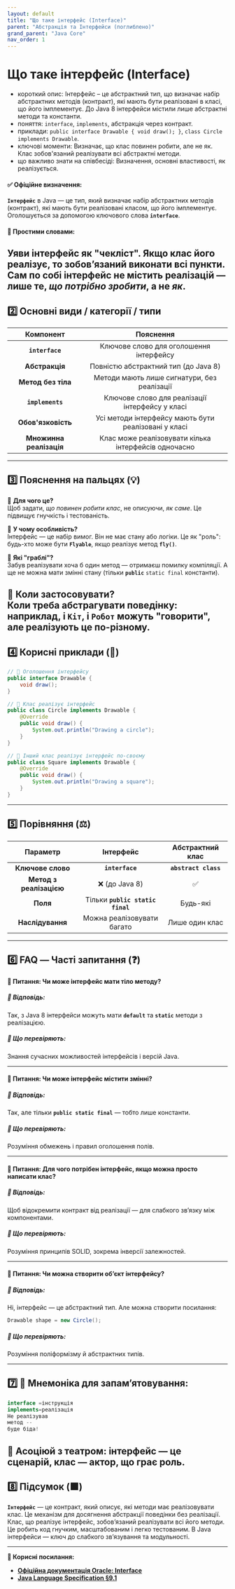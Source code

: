 ```yaml
---
layout: default
title: "Що таке інтерфейс (Interface)"
parent: "Абстракція та Інтерфейси (поглиблено)"
grand_parent: "Java Core"
nav_order: 1
---
```


# Що таке інтерфейс (Interface)

* короткий опис: Інтерфейс – це абстрактний тип, що визначає набір абстрактних методів (контракт), які мають бути
  реалізовані в класі, що його імплементує. До Java 8 інтерфейси містили лише абстрактні методи та константи.
* поняття: `interface`, `implements`, абстракція через контракт.
* приклади: `public interface Drawable { void draw(); }`, `class Circle implements Drawable`.
* ключові моменти: Визначає, що клас повинен робити, але не як. Клас зобов'язаний реалізувати всі абстрактні методи.
* що важливо знати на співбесіді: Визначення, основні властивості, як реалізується.

#### **✅ Офіційне визначення:**

**`Інтерфейс`** в Java — це тип, який визначає набір абстрактних методів (контракт), які мають бути реалізовані класом,
що його імплементує. Оголошується за допомогою ключового слова **`interface`**.

#### **🧠 Простими словами:**

Уяви інтерфейс як "чекліст". Якщо клас його реалізує, то зобов’язаний виконати всі пункти. Сам по собі інтерфейс не містить реалізацій — лише те,
*що потрібно зробити*, а не *як*.
---

## **2️⃣ Основні види / категорії / типи**

|        Компонент        |                      Пояснення                       |
|:-----------------------:|:----------------------------------------------------:|
|     **`interface`**     |       Ключове слово для оголошення інтерфейсу        |
|     **Абстракція**      |        Повністю абстрактний тип (до Java 8\)         |
|   **Метод без тіла**    |     Методи мають лише сигнатури, без реалізації      |
|    **`implements`**     |   Ключове слово для реалізації інтерфейсу у класі    |
|   **Обов'язковість**    | Усі методи інтерфейсу мають бути реалізовані у класі |
| **Множинна реалізація** | Клас може реалізовувати кілька інтерфейсів одночасно |

---

## **3️⃣ Пояснення на пальцях (💡)**

🔸 **Для чого це?**  
Щоб задати, *що повинен робити клас*, не описуючи, *як саме*. Це підвищує гнучкість і тестованість.

🔸 **У чому особливість?**  
Інтерфейс — це набір вимог. Він не має стану або логіки. Це як "роль": будь-хто може бути **`Flyable`**, якщо реалізує
метод **`fly()`**.

🔸 **Які "граблі"?**  
Забув реалізувати хоча б один метод — отримаєш помилку компіляції. А ще не можна мати змінні стану (тільки **`public`**
`static final` константи).

🔸 **Коли застосовувати?**  
Коли треба абстрагувати поведінку: наприклад, і **`Кіт`**, і **`Робот`** можуть "говорити", але реалізують це
по-різному.
---

## **4️⃣ Корисні приклади (🧪)**

```java
// 🔻 Оголошення інтерфейсу
public interface Drawable {
    void draw();
}

// 🔻 Клас реалізує інтерфейс
public class Circle implements Drawable {
    @Override
    public void draw() {
        System.out.println("Drawing a circle");
    }
}

// 🔻 Інший клас реалізує інтерфейс по-своєму
public class Square implements Drawable {
    @Override
    public void draw() {
        System.out.println("Drawing a square");
    }
}
```

---

## **5️⃣ Порівняння (⚖️)**

|        Параметр         |            Інтерфейс             |   Абстрактний клас   |
|:-----------------------:|:--------------------------------:|:--------------------:|
|    **Ключове слово**    |         **`interface`**          | **`abstract class`** |
| **Метод з реалізацією** |          ❌ (до Java 8\)          |          ✅           |
|        **Поля**         | Тільки **`public static final`** |       Будь-які       |
|    **Наслідування**     |    Можна реалізовувати багато    |    Лише один клас    |

---

## **6️⃣ FAQ — Часті запитання (❓)**

#### **🔹 Питання: Чи може інтерфейс мати тіло методу?**

##### **💬 Відповідь:**

Так, з Java 8 інтерфейси можуть мати **`default`** та **`static`** методи з реалізацією.

##### **📌 Що перевіряють:**

Знання сучасних можливостей інтерфейсів і версій Java.

---

#### **🔹 Питання: Чи може інтерфейс містити змінні?**

##### **💬 Відповідь:**

Так, але тільки **`public static final`** — тобто лише константи.

##### **📌 Що перевіряють:**

Розуміння обмежень і правил оголошення полів.

---

#### **🔹 Питання: Для чого потрібен інтерфейс, якщо можна просто написати клас?**

##### **💬 Відповідь:**

Щоб відокремити контракт від реалізації — для слабкого зв’язку між компонентами.

##### **📌 Що перевіряють:**

Розуміння принципів SOLID, зокрема інверсії залежностей.

---

#### **🔹 Питання: Чи можна створити обʼєкт інтерфейсу?**

##### **💬 Відповідь:**

Ні, інтерфейс — це абстрактний тип. Але можна створити посилання:

```java
Drawable shape = new Circle();
```

##### **📌 Що перевіряють:**

Розуміння поліформізму й абстрактних типів.

---

## **7️⃣ 🧠 Мнемоніка для запам’ятовування:**

```java
interface =інструкція
implements=реалізація
Не реалізував
метод --
буде біда!
```

👾 Асоціюй з театром: інтерфейс — це сценарій, клас — актор, що грає роль.
---

## **8️⃣ Підсумок (🟩)**

**`Інтерфейс`** — це контракт, який описує, які методи має реалізовувати клас. Це механізм для досягнення абстракції
поведінки без реалізації. Клас, що реалізує інтерфейс, зобов’язаний реалізувати всі його методи. Це робить код гнучким,
масштабованим і легко тестованим. В Java інтерфейси — ключ до слабкого зв’язування та модульності.

---

**🔗 Корисні посилання:**

* [**Офіційна документація Oracle: Interface**](https://docs.oracle.com/javase/tutorial/java/IandI/createinterface.html)
* [**Java Language Specification §9.1**](https://docs.oracle.com/javase/specs/jls/se17/html/jls-9.html)